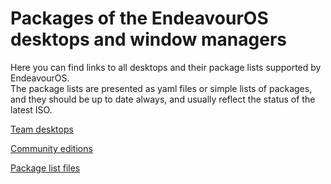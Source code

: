 # Packages of the EndeavourOS desktops and window managers

Here you can find links to all desktops and their package lists supported by EndeavourOS.<br>
The package lists are presented as yaml files or simple lists of packages, and they should be up to date always, and usually reflect the status of the latest ISO.


[Team desktops](https://github.com/endeavouros-team/calamares/blob/calamares/data/eos/modules/netinstall.yaml)



[Community editions](https://github.com/endeavouros-team/calamares/blob/calamares/data/eos/modules/packagechooser_ce.conf)


[Package list files](https://github.com/endeavouros-team/EndeavourOS-packages-lists)
